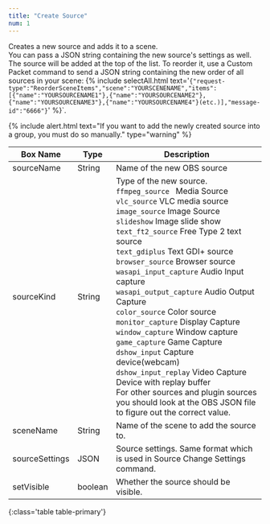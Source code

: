 ```yaml
---
title: "Create Source"
num: 1
---
```



Creates a new source and adds it to a scene.\
You can pass a JSON string containing the new source's settings as well.\
The source will be added at the top of the list. To reorder it, use a Custom Packet command to send a JSON string containing the new order of all sources in your scene: {% include selectAll.html text='<code>{"request-type":"ReorderSceneItems","scene":"YOURSCENENAME","items":[{"name":"YOURSOURCENAME1"},{"name":"YOURSOURCENAME2"},{"name":"YOURSOURCENAME3"},{"name":"YOURSOURCENAME4"}(etc.)],"message-id":"6666"}</code>' %}`.

{% include alert.html text="If you want to add the newly created source into a group, you must do so manually." type="warning" %} 

| Box Name | Type | Description | 
|-------|--------|--------
|sourceName|String|Name of the new OBS source
|sourceKind|String|Type of the new source. <br/> `ffmpeg_source ` Media Source <br/> `vlc_source` VLC media source  <br/> `image_source` Image Source  <br/>`slideshow` Image slide show  <br/>`text_ft2_source` Free Type 2 text source  <br/>`text_gdiplus` Text GDI+ source  <br/>`browser_source` Browser source  <br/>`wasapi_input_capture` Audio Input capture  <br/>`wasapi_output_capture` Audio Output Capture  <br/>`color_source` Color source  <br/>`monitor_capture` Display Capture  <br/>`window_capture` Window capture  <br/>`game_capture` Game Capture  <br/>`dshow_input` Capture device(webcam)  <br/>`dshow_input_replay`  Video Capture Device with replay buffer  <br/> For other sources and plugin sources you should look at the OBS JSON file to figure out the correct value.
|sceneName|String|Name of the scene to add the source to.|
|sourceSettings |	JSON |	Source settings. Same format which is used in Source Change Settings command.|
|setVisible|	boolean	|Whether the source should be visible.|
{:class='table table-primary'}









